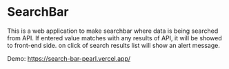 # SearchBar
 This is a web application to make searchbar where data is being searched from API. 
 If  entered value matches with any results of API, it will be showed to front-end side.
 on click of search results list will show an alert message.

Demo: https://search-bar-pearl.vercel.app/ 

